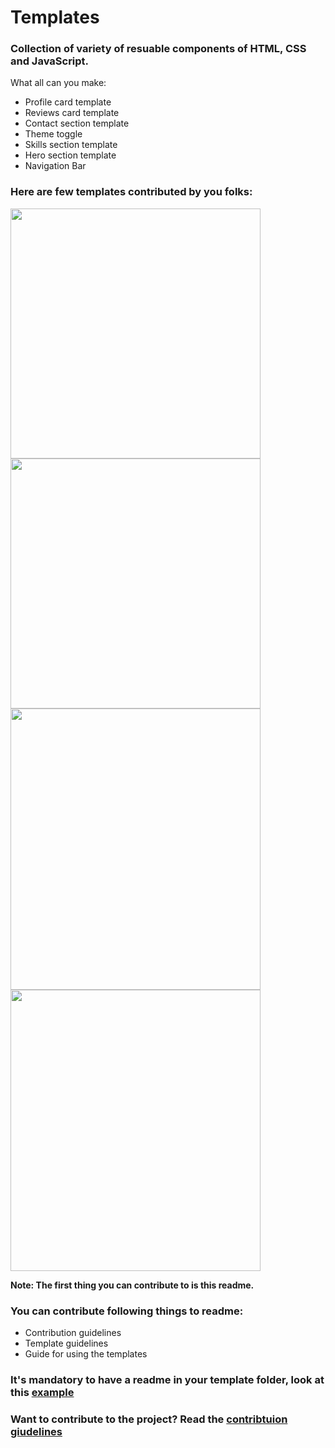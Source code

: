 # Templates
### Collection of variety of resuable components of HTML, CSS and JavaScript.

What all can you make:
- Profile card template
- Reviews card template
- Contact section template
- Theme toggle
- Skills section template
- Hero section template
- Navigation Bar

### Here are few templates contributed by you folks:
<img src="https://github.com/mudit023/templates/blob/main/navbar-mobile/Screenshot-Close.png" width=400px align=left>
<img src="https://github.com/mudit023/templates/blob/main/navbar-mobile/Screenshot-Open.png" width=400px align=center>
<img src="https://github.com/mudit023/templates/blob/main/simple-profile-card/Screenshot%202022-04-10%20193922.png" width=400px height=450px align=left>
<img src="https://github.com/mudit023/templates/blob/main/stats-card-component/Screenshot-Mobile.jpg" width=400px height=450px>

**Note: The first thing you can contribute to is this readme.**

### You can contribute following things to readme:
- Contribution guidelines
- Template guidelines
- Guide for using the templates 

### It's mandatory to have a readme in your template folder, look at this [example](https://github.com/mudit023/templates/blob/main/nft-preview-card/README.md)

### Want to contribute to the project? Read the [contribtuion giudelines](https://github.com/mudit023/templates/blob/main/CONTRIBUTION.md)
